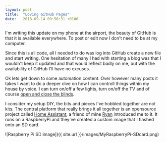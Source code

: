 ```yaml
---
layout: post
title:  "Loving GitHub Pages"
date:   2018-09-14 09:56:31 +0100
---
```

I'm writing this update on my phone at the airport, the beauty of GitHub is that it is available everywhere. To post or edit now I don't need to be at my computer.

Since this is all code, all I needed to do was log into GitHub create a new file and start writing. One hesitation of many I had with starting a blog was that I wouldn't keep it updated and that would reflect badly on me, but with the availability of GitHub I'll have no excuses.

Ok lets get down to some automation content. Over however many posts it takes I want to do a deeper dive on how I can controll things within my house by voice. I can turn on/off a few lights, turn on/off the TV and of course <a href="https://conortolan.com/Blinds-Ups!/">open and close the blinds</a>. 

I consider my setup DIY, the bits and pieces I've hobbled together are not kits. The central platform that really brings it all together is an opensource project called <a href="https://www.home-assistant.io">Home Assistant</a>, a friend of mine <a href="https://github.com/ryanm101">Ryan</a> introduced me to it. It runs on a RaspberryPi and they've created a custom image that I flashed onto an SD card.

![Raspberry Pi SD image]({{ site.url }}/images/MyRaspberryPi-SDcard.png)